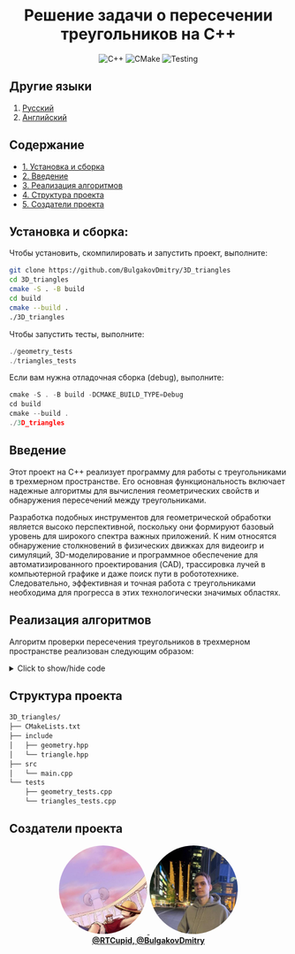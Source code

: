 <div align="center">

  # Решение задачи о пересечении треугольников на C++
  ![C++](https://img.shields.io/badge/C++-23-blue?style=for-the-badge&logo=cplusplus)
  ![CMake](https://img.shields.io/badge/CMake-3.20+-green?style=for-the-badge&logo=cmake)
  ![Testing](https://img.shields.io/badge/Google_Test-Framework-red?style=for-the-badge&logo=google)
  
</div>

## Другие языки

1. [Русский](/README-R.md)
2. [Английский](/README.md)

## Содержание
- [1. Установка и сборка](#установка-и-сборка)
- [2. Введение](#введение)
- [3. Реализация алгоритмов](#реализация-алгоритмов)
- [4. Структура проекта](#структура-проекта)
- [5. Создатели проекта](#создатели-проекта)

## Установка и сборка:

Чтобы установить, скомпилировать и запустить проект, выполните:
```bash
git clone https://github.com/BulgakovDmitry/3D_triangles
cd 3D_triangles
cmake -S . -B build
cd build
cmake --build .
./3D_triangles
```

Чтобы запустить тесты, выполните:
```cpp
./geometry_tests
./triangles_tests
```

Если вам нужна отладочная сборка (debug), выполните:
```cpp
cmake -S . -B build -DCMAKE_BUILD_TYPE=Debug
cd build
cmake --build .
./3D_triangles
```

## Введение
Этот проект на C++ реализует программу для работы с треугольниками в трехмерном пространстве. Его основная функциональность включает надежные алгоритмы для вычисления геометрических свойств и обнаружения пересечений между треугольниками.

Разработка подобных инструментов для геометрической обработки является высоко перспективной, поскольку они формируют базовый уровень для широкого спектра важных приложений. К ним относятся обнаружение столкновений в физических движках для видеоигр и симуляций, 3D-моделирование и программное обеспечение для автоматизированного проектирования (CAD), трассировка лучей в компьютерной графике и даже поиск пути в робототехнике. Следовательно, эффективная и точная работа с треугольниками необходима для прогресса в этих технологически значимых областях.

## Реализация алгоритмов
Алгоритм проверки пересечения треугольников в трехмерном пространстве реализован следующим образом:

<details>
<summary>Click to show/hide code</summary>
  
```cpp
bool Triangle::intersect(const Triangle &triangle) const {
    // получаем полигоны (плоскости)
    Polygon first_polygon  = get_polygon();
    Polygon second_polygon = triangle.get_polygon();

    // проверка, что полигоны не параллельны
    if (first_polygon.complanar(second_polygon))
        return false;

    // получаем линию пересечения
    Line     intersect_line = first_polygon.intersect(second_polygon);

    // получаем проекции на линию пересечения (интервалы)
    Interval first_interval = Interval(
        intersect_line, {triangle_vertices_[0], triangle_vertices_[1], triangle_vertices_[2]});

    auto     second_vertices = triangle.get_vertices();
    Interval second_interval =
        Interval(intersect_line, {second_vertices[0], second_vertices[1], second_vertices[2]});

    // сравниваем интервалы
    return first_interval.intersect(second_interval);
}
```
</details>

## Структура проекта
```txt
3D_triangles/
├── CMakeLists.txt
├── include
│   ├── geometry.hpp
│   └── triangle.hpp
├── src
│   └── main.cpp
└── tests
    ├── geometry_tests.cpp
    └── triangles_tests.cpp
```

## Создатели проекта

<div align="center">

  <a href="https://github.com/RTCupid">
    <img src="https://raw.githubusercontent.com/BulgakovDmitry/3D_triangles/main/img/A.jpeg" width="160" height="160" style="border-radius: 50%;">
  </a>
  <a href="https://github.com/BulgakovDmitry">
    <img src="https://raw.githubusercontent.com/BulgakovDmitry/3D_triangles/main/img/D.jpeg" width="160" height="160" style="border-radius: 50%;">
  </a>
  <br>
  <a href="https://github.com/RTCupid"><strong>@RTCupid, </strong></a>
  <a href="https://github.com/BulgakovDmitry"><strong>@BulgakovDmitry</strong></a>  
  <br>
</div>



